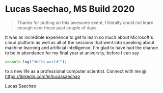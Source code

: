# Lucas Saechao, MS Build 2020

> Thanks for putting on this awesome event, I literally could not learn enough over these past couple of days

It was an incredible experience to get to learn so much about Microsoft's cloud platform as well as all of the sessions that went into speaking about machine learning and artificial intelligence. I'm glad to have had the chance to be in attendance for my final year at university, before I can say 

```js
console.log("Hello world!");
```

to a new life as a professional computer scientist. Connect with me @ https://linkedin.com/in/lucassaechao

Lucas Saechao
